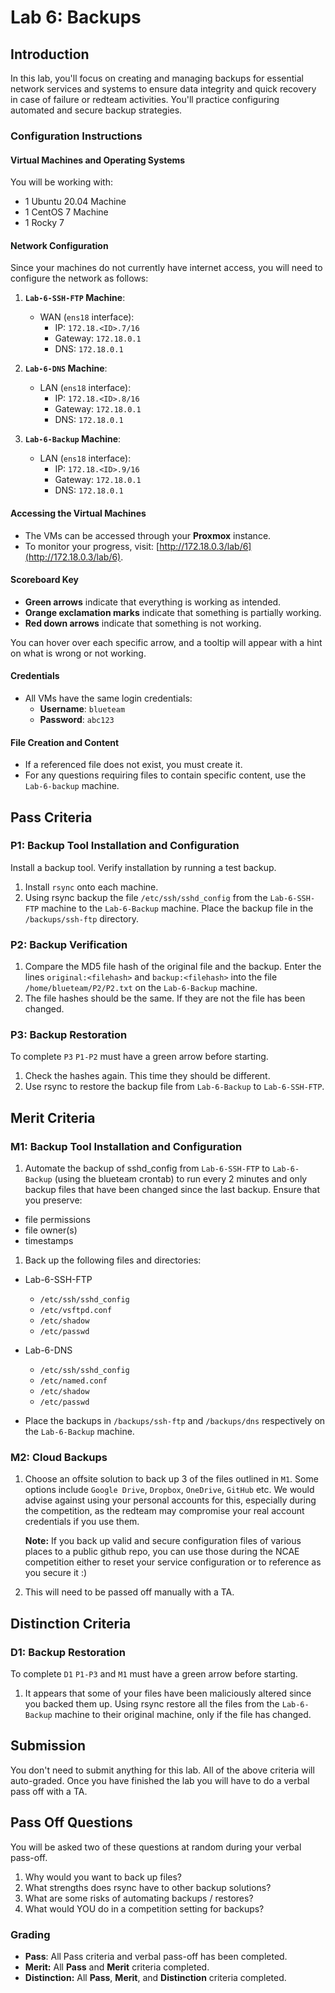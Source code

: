 # Lab 6: Backups

## Introduction

In this lab, you'll focus on creating and managing backups for essential network services and systems to ensure data integrity and quick recovery in case of failure or redteam activities. You'll practice configuring automated and secure backup strategies.

### Configuration Instructions

#### Virtual Machines and Operating Systems
You will be working with:  
- 1 Ubuntu 20.04 Machine
- 1 CentOS 7 Machine
- 1 Rocky 7

#### Network Configuration
Since your machines do not currently have internet access, you will need to configure the network as follows:  

1. **`Lab-6-SSH-FTP` Machine**:  
    - WAN (`ens18` interface):  
        - IP: `172.18.<ID>.7/16`  
        - Gateway: `172.18.0.1`  
        - DNS: `172.18.0.1`  

1. **`Lab-6-DNS` Machine**:  
    - LAN (`ens18` interface):  
        - IP: `172.18.<ID>.8/16`    
        - Gateway: `172.18.0.1`  
        - DNS:  `172.18.0.1`  

1. **`Lab-6-Backup` Machine**:  
    - LAN (`ens18` interface):  
        - IP: `172.18.<ID>.9/16`   
        - Gateway: `172.18.0.1`  
        - DNS: `172.18.0.1`  

#### **Accessing the Virtual Machines**  
- The VMs can be accessed through your **Proxmox** instance.  
- To monitor your progress, visit: [http://172.18.0.3/lab/6](http://172.18.0.3/lab/6). 

#### Scoreboard Key
- **Green arrows** indicate that everything is working as intended.
- **Orange exclamation marks** indicate that something is partially working.
- **Red down arrows** indicate that something is not working.

You can hover over each specific arrow, and a tooltip will appear with a hint on what is wrong or not working.

#### **Credentials**  
- All VMs have the same login credentials:  
  - **Username**: `blueteam`  
  - **Password**: `abc123`  

#### **File Creation and Content**  
- If a referenced file does not exist, you must create it.  
- For any questions requiring files to contain specific content, use the `Lab-6-backup` machine.  


## Pass Criteria

### P1: Backup Tool Installation and Configuration

Install a backup tool. Verify installation by running a test backup. 
1. Install `rsync` onto each machine.
1. Using rsync backup the file `/etc/ssh/sshd_config` from the `Lab-6-SSH-FTP` machine to the `Lab-6-Backup` machine. Place the backup file in the `/backups/ssh-ftp` directory.

### P2: Backup Verification
1. Compare the MD5 file hash of the original file and the backup. Enter the lines `original:<filehash>` and `backup:<filehash>` into the file `/home/blueteam/P2/P2.txt` on the `Lab-6-Backup` machine.
1. The file hashes should be the same. If they are not the file has been changed.

### P3: Backup Restoration
To complete `P3` `P1-P2` must have a green arrow before starting.

1. Check the hashes again. This time they should be different.
1. Use rsync to restore the backup file from `Lab-6-Backup` to `Lab-6-SSH-FTP`.

## Merit Criteria

### M1: Backup Tool Installation and Configuration

1. Automate the backup of sshd_config from `Lab-6-SSH-FTP` to `Lab-6-Backup` (using the blueteam crontab) to run every 2 minutes and only backup files that have been changed since the last backup. Ensure that you preserve:
  - file permissions
  - file owner(s)
  - timestamps

1. Back up the following files and directories:
- Lab-6-SSH-FTP
  - `/etc/ssh/sshd_config`
  - `/etc/vsftpd.conf`
  - `/etc/shadow`
  - `/etc/passwd`

- Lab-6-DNS
  - `/etc/ssh/sshd_config`
  - `/etc/named.conf`
  - `/etc/shadow`
  - `/etc/passwd`

- Place the backups in `/backups/ssh-ftp` and `/backups/dns` respectively on the `Lab-6-Backup` machine.

### M2: Cloud Backups  
1. Choose an offsite solution to back up 3 of the files outlined in `M1`. Some options include `Google Drive`, `Dropbox`, `OneDrive`, `GitHub` etc. We would advise against using your personal accounts for this, especially during the competition, as the redteam may compromise your real account credentials if you use them.

   **Note:** If you back up valid and secure configuration files of various places to a public github repo, you can use those during the NCAE competition either to reset your service configuration or to reference as you secure it :)

1. This will need to be passed off manually with a TA.

## Distinction Criteria

### D1: Backup Restoration
To complete `D1` `P1-P3` and `M1` must have a green arrow before starting.
1. It appears that some of your files have been maliciously altered since you backed them up. Using rsync restore all the files from the `Lab-6-Backup` machine to their original machine, only if the file has changed.


## Submission
You don't need to submit anything for this lab. All of the above criteria will auto-graded. Once you have finished the lab you will have to do a verbal pass off with a TA.

## Pass Off Questions

You will be asked two of these questions at random during your verbal pass-off. 

1. Why would you want to back up files?
2. What strengths does rsync have to other backup solutions?
3. What are some risks of automating backups / restores?
4. What would YOU do in a competition setting for backups?

### Grading

- **Pass**: All Pass criteria and verbal pass-off has been completed.
- **Merit:** All **Pass** and **Merit** criteria completed.
- **Distinction:** All **Pass**, **Merit**, and **Distinction** criteria completed.

